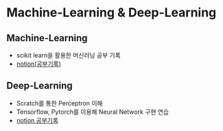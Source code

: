 # Machine-Learning & Deep-Learning

## Machine-Learning
- scikit learn을 활용한 머신러닝 공부 기록
- [notion(공부기록)](https://enormous-iron-b03.notion.site/Machine-Learning-1438132285b68038bafbcda1d7fc7752?pvs=73)


## Deep-Learning
- Scratch를 통한 Perceptron 이해
- Tensorflow, Pytorch를 이용해 Neural Network 구현 연습
- [notion 공부기록](https://enormous-iron-b03.notion.site/Deep-Learning-15b8132285b6809c9f26d979a4fadfe9)
